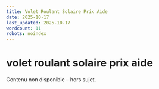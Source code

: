 ```yaml
---
title: Volet Roulant Solaire Prix Aide
date: 2025-10-17
last_updated: 2025-10-17
wordcount: 11
robots: noindex
---
```


# volet roulant solaire prix aide

Contenu non disponible – hors sujet.
